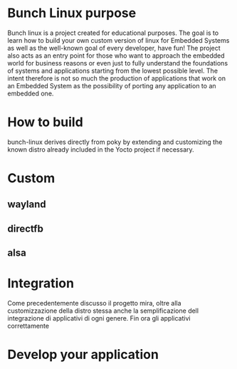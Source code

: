 # Bunch Linux purpose
Bunch linux is a project created for educational purposes. The goal is to learn how to build your own custom version of linux for Embedded Systems as well as the well-known goal of every developer, have fun!
The project also acts as an entry point for those who want to approach the embedded world for business reasons or even just to fully understand the foundations of systems and applications starting from the lowest possible level.
The intent therefore is not so much the production of applications that work on an Embedded System as the possibility of porting any application to an embedded one.

# How to build
bunch-linux derives directly from poky by extending and customizing the known distro already included in the Yocto project if necessary.
    

# Custom
## wayland
## directfb
## alsa

# Integration
Come precedentemente discusso il progetto mira, oltre alla customizzazione della distro stessa anche la semplificazione dell integrazione di applicativi di ogni genere.
Fin ora gli applicativi correttamente 

# Develop your application

